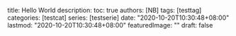 title: Hello World
description:
toc: true
authors: [NB]
tags: [testtag]
categories: [testcat]
series: [testserie]
date: "2020-10-20T10:30:48+08:00"
lastmod: "2020-10-20T10:30:48+08:00"
featuredImage: ""
draft: false